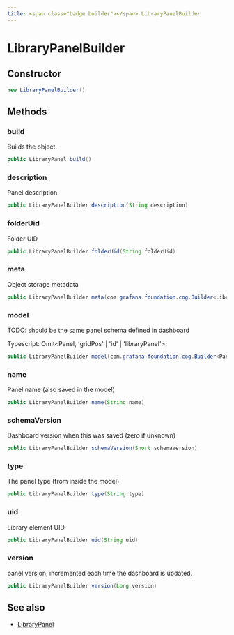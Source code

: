 ```yaml
---
title: <span class="badge builder"></span> LibraryPanelBuilder
---
```

# <span class="badge builder"></span> LibraryPanelBuilder

## Constructor

```java
new LibraryPanelBuilder()
```
## Methods

### <span class="badge object-method"></span> build

Builds the object.

```java
public LibraryPanel build()
```

### <span class="badge object-method"></span> description

Panel description

```java
public LibraryPanelBuilder description(String description)
```

### <span class="badge object-method"></span> folderUid

Folder UID

```java
public LibraryPanelBuilder folderUid(String folderUid)
```

### <span class="badge object-method"></span> meta

Object storage metadata

```java
public LibraryPanelBuilder meta(com.grafana.foundation.cog.Builder<LibraryElementDTOMeta> meta)
```

### <span class="badge object-method"></span> model

TODO: should be the same panel schema defined in dashboard

Typescript: Omit<Panel, 'gridPos' | 'id' | 'libraryPanel'>;

```java
public LibraryPanelBuilder model(com.grafana.foundation.cog.Builder<PanelModel> model)
```

### <span class="badge object-method"></span> name

Panel name (also saved in the model)

```java
public LibraryPanelBuilder name(String name)
```

### <span class="badge object-method"></span> schemaVersion

Dashboard version when this was saved (zero if unknown)

```java
public LibraryPanelBuilder schemaVersion(Short schemaVersion)
```

### <span class="badge object-method"></span> type

The panel type (from inside the model)

```java
public LibraryPanelBuilder type(String type)
```

### <span class="badge object-method"></span> uid

Library element UID

```java
public LibraryPanelBuilder uid(String uid)
```

### <span class="badge object-method"></span> version

panel version, incremented each time the dashboard is updated.

```java
public LibraryPanelBuilder version(Long version)
```

## See also

 * <span class="badge object-type-class"></span> [LibraryPanel](./object-LibraryPanel.md)
